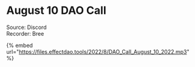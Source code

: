 # August 10 DAO Call

Source: Discord\
Recorder: Bree

{% embed url="https://files.effectdao.tools/2022/8/DAO_Call_August_10_2022.mp3" %}

